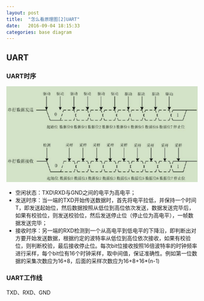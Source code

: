 ```yaml
---
layout: post
title:  "怎么看原理图[2]UART"
date:   2016-09-04 18:15:33
categories: base diagram
---
```


## UART

### UART时序
![UART时序图](/images/uart.png)
- 空闲状态：TXD\RXD与GND之间的电平为高电平；
- 发送时序：当一端的TXD开始传送数据时，首先将电平拉低，并保持一个时间T，即发送起始位，然后数据按照从低位到高位依次发送，数据发送完毕后，如果有校验位，则发送校验位，然后发送停止位（停止位为高电平），一帧数据发送完毕；
- 接收时序：另一端的RXD检测到一个从高电平到低电平的下降沿，即判断出对方要开始发送数据，根据约定的波特率从低位到高位依次接收，如果有校验位，则判断校验，最后接收停止位。每次bit位接收按照16倍波特率的时钟频率进行采样，每个bit位有16个时钟采样，取中间值，保证准确性。例如第一位数据的采集次数应为16+8，后面的采样次数应为16+8+16*(n-1)

### UART工作线
TXD、RXD、GND

